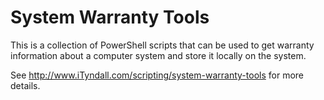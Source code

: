 <h1>System Warranty Tools</h1>

<p>This is a collection of PowerShell scripts that can be used to get warranty information about a computer system and store it locally on the system.</p>

See http://www.iTyndall.com/scripting/system-warranty-tools for more details.

